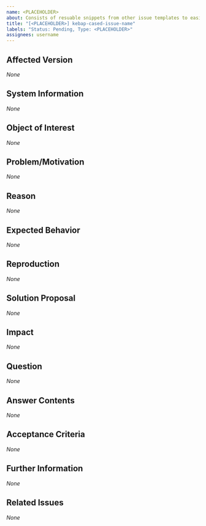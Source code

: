 ```yaml
---
name: <PLACEHOLDER>
about: Consists of resuable snippets from other issue templates to easily create new issue templates
title: "[<PLACEHOLDER>] kebap-cased-issue-name"
labels: "Status: Pending, Type: <PLACEHOLDER>"
assignees: username
---
```


<!--
How to use this template:
Do NOT abuse a "<PLACEHOLDER>" to report "security vulnerabilities".
In such instances, act as described in the project's "security policy" or if the project does not specify how to report these incidents, open a "security advisory".

Do NOT ABUSE a "<PLACEHOLDER>" issue to test out new stuff that may or may not be included in the project, like, experimenting with new tools to see whether you can get them to work or whether they are appropriate for the project.
Use a "feature request" or a "feature change request" instead, work on them on their own branch, and (if fitting) mark them with the `Flag: Suggestion` label.
Keep in mind not all "opened" and "accepted" issues have to be resolved. They can also be "abandoned" if the experiments turn out as failure.

Do NOT abuse a "<PLACEHOLDER>" issue to refactor the code itself, like renaming a variable or class.
Do NOT abuse a "<PLACEHOLDER>" issue to fix a bug caused by, for example, a typo, and use a "bug report" instead.
Use it ONLY for <PLACEHOLDER>.

If there are "multiple little improvement suggestions", you can mention them bundled within a "single issue" because the effort of writing issues should not drastically surpass the effort of resolving them.
Make sure to present each improvement DISTINCTLY from the rest and to use the SAME ORDER of refinements in each section when bundling multiple improvements inside one issue.
However, create a SEPARATE issue for each issue that is concerned with the "<PLACEHOLDER>" itself.

Keep ALL of the text encapsulated in comments, even though it will not be rendered.
ONLY add text in the places that are filled with *None* default and replace *None* with your text.
-->

## Affected Version
<!--
Name the known versions or main branches of the project that the <PLACEHOLDER> affects.
e.g. Project Version 1.2.1, Project Version 2.0.0
-->
*None*

## System Information
<!--
Name any potentially helpful information about the system(s) where the <PLACEHOLDER> appeared, like the operating system and its version, the browser and its version, device information, etc.
e.g. Windows 10 Pro 21H2 64-bit, Firefox 108.0.2 64-bit
-->
*None*

## Object of Interest
<!--
Describe the <PLACEHOLDER> parts that require design overwork as specifical as possible.
<EXEMPLIFYING QUESTIONS>
-->
*None*

## Problem/Motivation
<!--
Describe your problem or motivation that caused your <PLACEHOLDER> request as detailed as possible.
<EXEMPLIFYING QUESTIONS>
-->
*None*

## Reason
<!--
Describe why the mentioned parts require <PLACEHOLDER> as detailed as possible.
<EXEMPLIFYING QUESTIONS>
-->
*None*

## Expected Behavior
<!--
Describe how you expected the program to behave as specifical as possible.
-->
*None*

## Reproduction
<!--
Describe how to reproduce the <PLACEHOLDER> step-by-step as detailed as possible. Use an ordered list for this.
e.g.:
  1. I started here.
  2. Then, I did this.
  ...
-->
*None*

## Solution Proposal
<!--
Describe the solution that you have in mind as detailed as possible.
<EXEMPLIFYING QUESTIONS>
-->
*None*

## Impact
<!--
Describe potential side effects of your solution proposal, which could cause follow-up issues (in particular <PLACEHOLDER> requests), to the best of your knowledge.
-->
*None*

## Question
<!--
Write your question in full length as detailed as possible. Describe the object of confusion as specifical as possible. Also, describe possible subquestions or follow-up questions.
What confuses me? Can the question be split/structured into multiple, separately answerable subquestions? Do I have follow-up questions?
-->
*None*

## Answer Contents
<!--
Describe the information that the answer should provide as detailed as possible.
What information should the answer include to be satisfactory?
-->
*None*

## Acceptance Criteria
<!--
Specify the acceptance criteria as a task list that contains one or more entries.
e.g.:
  - [ ] Do this
  - [ ] Do that
  ...
-->
*None*

## Further Information
<!--
Add additional helpful, issue-related information, such as, links, screenshots, sketches, considerations, thoughts, etc.
-->
*None*

## Related Issues
<!--
Add a bullet point list of other related issues, in case there are any. In particular, the issue(s) (if you can narrow it/them down) that introduced the need for a <PLACEHOLDER> would be helpful.
e.g.:
  - #42
  - #73
  ...
-->
*None*

<!--
Information for contributors about label usage:
        
  - select any number of fitting labels that have a `Flag: ` prefix
  - select any number of fitting labels that have a `For: ` prefix
  - select EXACTLY ONE label that has a `Priority: ` prefix
  - select EXACTLY ONE label that has a `Scope: ` prefix
  - NEVER tamper with the initial `Status: Pending` label when creating an issue
  - NEVER add, remove, or change any associations (or the lack thereof) between an issue and label that has a `Type: ` prefix
        
Look at the label descriptions to grasp their proper usage and pick the most fitting.
If more than one `Type: ` label fits the issue, it is a good indicator that the issue mixes concerns.
You should then split this issue into multiple issues so that each new issue falls EXACTLY INTO ONE category.
-->
